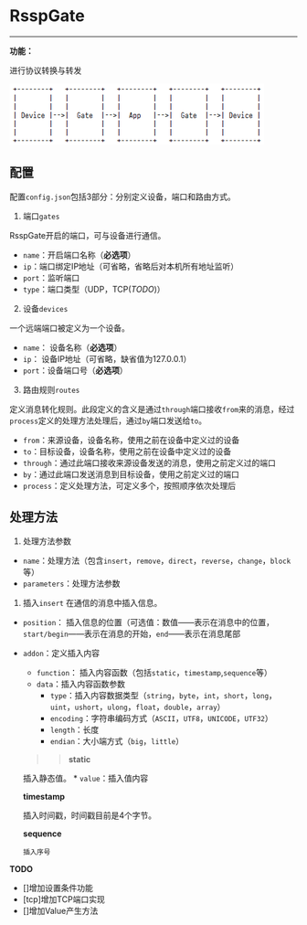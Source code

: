 ﻿# RsspGate
---------------------------------------------
**功能：**

进行协议转换与转发

![AltText](./documents/flowchart.png)

## **配置**

配置`config.json`包括3部分：分别定义设备，端口和路由方式。

1. 端口`gates`

  RsspGate开启的端口，可与设备进行通信。
  * `name`：开启端口名称（**必选项**）
  * `ip`：端口绑定IP地址（可省略，省略后对本机所有地址监听）
  * `port`：监听端口
  * `type`：端口类型（UDP，TCP(*TODO*)）

2. 设备`devices`

  一个远端端口被定义为一个设备。
  * `name`： 设备名称（**必选项**）
  * `ip`： 设备IP地址（可省略，缺省值为127.0.0.1）
  * `port`：设备端口号（**必选项**）

3. 路由规则`routes`

  定义消息转化规则。此段定义的含义是通过`through`端口接收`from`来的消息，经过`process`定义的处理方法处理后，通过`by`端口发送给`to`。
  * `from`：来源设备，设备名称，使用之前在设备中定义过的设备
  * `to`：目标设备，设备名称，使用之前在设备中定义过的设备
  * `through`：通过此端口接收来源设备发送的消息，使用之前定义过的端口
  * `by`：通过此端口发送消息到目标设备，使用之前定义过的端口
  * `process`：定义处理方法，可定义多个，按照顺序依次处理后

## 处理方法

1. 处理方法参数
  * `name`：处理方法（包含`insert`，`remove`，`direct`，`reverse`，`change`，`block`等）
  * `parameters`：处理方法参数

1. 插入`insert`
  在通信的消息中插入信息。
  * `position`： 插入信息的位置（可选值：数值——表示在消息中的位置，`start/begin`——表示在消息的开始，`end`——表示在消息尾部
  * `addon`：定义插入内容
    * `function`： 插入内容函数（包括`static`，`timestamp`,`sequence`等）
    * `data`：插入内容函数参数
        * `type`：插入内容数据类型（`string`，`byte`，`int`，`short`，`long`，`uint`，`ushort`，`ulong`，`float`，`double`，`array`）
        * `encoding`：字符串编码方式（`ASCII`，`UTF8`，`UNICODE`，`UTF32`）
        * `length`：长度
        * `endian`：大小端方式（`big`，`little`）
    >> **static**

       插入静态值。
        * `value`：插入值内容

       **timestamp**
       
       插入时间戳，时间戳目前是4个字节。

       **sequence**
        
        插入序号



























































**TODO**
* []增加设置条件功能
* [tcp]增加TCP端口实现
* []增加Value产生方法
